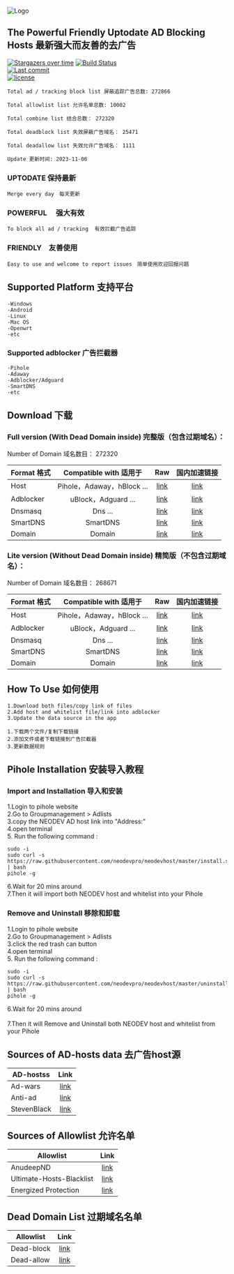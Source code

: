 ![Logo](https://raw.githubusercontent.com/neodevpro/neodevhost/master/logo.png)
  
  
     
## The Powerful Friendly Uptodate AD Blocking Hosts 最新强大而友善的去广告


[![Stargazers over time](https://starchart.cc/neodevpro/neodevhost.svg)](https://starchart.cc/neodevpro/neodevhost)
[![Build Status](https://img.shields.io/github/actions/workflow/status/neodevpro/neodevhost/Auto%20Update.yml)](https://github.com/neodevpro/neodevhost/actions)<br/>
[![Last commit](https://img.shields.io/github/last-commit/neodevpro/neodevhost.svg)](https://github.com/neodevpro/neodevhost/commit/master)<br/>
[![license](https://img.shields.io/github/license/neodevpro/neodevhost.svg)](https://github.com/neodevpro/neodevhost/blob/master/LICENSE)<br/>

```
Total ad / tracking block list 屏蔽追踪广告总数: 272866

Total allowlist list 允许名单总数: 10002

Total combine list 结合总数： 272320

Total deadblock list 失效屏蔽广告域名： 25471

Total deadallow list 失效允许广告域名： 1111

Update 更新时间: 2023-11-06
```
### UPTODATE 保持最新<br/>
    Merge every day　每天更新
### POWERFUL　 强大有效<br/>
    To block all ad / tracking  有效拦截广告追踪　
### FRIENDLY　友善使用<br/>
    Easy to use and welcome to report issues　简单使用欢迎回报问题

## Supported Platform 支持平台

```
-Windows
-Android
-Linux
-Mac OS
-Openwrt
-etc
```
### Supported adblocker 广告拦截器
```
-Pihole
-Adaway
-Adblocker/Adguard
-SmartDNS
-etc
``` 

## Download 下载
### Full version (With Dead Domain inside) 完整版（包含过期域名）：
Number of Domain 域名数目： 272320

Format 格式 | Compatible with 适用于 | Raw | 国内加速链接  
--------- |:-------------:|:-------------:|:-------------:
Host | Pihole，Adaway，hBlock ... |[link](https://raw.githubusercontent.com/neodevpro/neodevhost/master/host) | [link](https://neodev.team/host)
Adblocker | uBlock，Adguard ... |[link](https://raw.githubusercontent.com/neodevpro/neodevhost/master/adblocker) | [link](https://neodev.team/adblocker) 
Dnsmasq | Dns ... |[link](https://raw.githubusercontent.com/neodevpro/neodevhost/master/dnsmasq.conf) | [link](https://neodev.team/dnsmasq.conf)
SmartDNS | SmartDNS |[link](https://raw.githubusercontent.com/neodevpro/neodevhost/master/smartdns.conf) | [link](https://neodev.team/smartdns.conf)
Domain | Domain |[link](https://raw.githubusercontent.com/neodevpro/neodevhost/master/domain) | [link](https://neodev.team/domain)

### Lite version (Without Dead Domain inside) 精简版（不包含过期域名）：

Number of Domain 域名数目： 268671

Format 格式 | Compatible with 适用于 | Raw | 国内加速链接  
--------- |:-------------:|:-------------:|:-------------:
Host | Pihole，Adaway，hBlock ... |[link](https://raw.githubusercontent.com/neodevpro/neodevhost/master/lite_host) | [link](https://neodev.team/lite_host)
Adblocker | uBlock，Adguard ... |[link](https://raw.githubusercontent.com/neodevpro/neodevhost/master/lite_adblocker) | [link](https://neodev.team/lite_adblocker) 
Dnsmasq | Dns ... |[link](https://raw.githubusercontent.com/neodevpro/neodevhost/master/lite_dnsmasq.conf) | [link](https://neodev.team/lite_dnsmasq.conf)
SmartDNS | SmartDNS |[link](https://raw.githubusercontent.com/neodevpro/neodevhost/master/lite_smartdns.conf) | [link](https://neodev.team/lite_smartdns.conf)
Domain | Domain |[link](https://raw.githubusercontent.com/neodevpro/neodevhost/master/lite_domain) | [link](https://neodev.team/lite_domain)

## How To Use 如何使用
```
1.Download both files/copy link of files
2.Add host and whitelist file/link into adblocker
3.Update the data source in the app
```
```
1.下载两个文件/复制下载链接
2.添加文件或者下载链接到广告拦截器
3.更新数据规则
```
## Pihole Installation 安装导入教程

### Import and Installation 导入和安装<br/>

1.Login to pihole website<br/>
2.Go to Groupmanagement > Adlists<br/>
3.copy the NEODEV AD host link into "Address:"<br/>
4.open terminal<br/>
5. Run the following command :<br/>
```
sudo -i
sudo curl -s https://raw.githubusercontent.com/neodevpro/neodevhost/master/install.sh | bash
pihole -g
```
6.Wait for 20 mins around  <br/>
7.Then it will import both NEODEV host and whitelist into your Pihole <br/>


### Remove and Uninstall 移除和卸载<br/>
1.Login to pihole website<br/>
2.Go to Groupmanagement > Adlists<br/>
3.click the red trash can button<br/>
4.open terminal<br/>
5. Run the following command :<br/>
```
sudo -i
sudo curl -s https://raw.githubusercontent.com/neodevpro/neodevhost/master/uninstall.sh | bash
pihole -g
```
6.Wait for 20 mins around  <br/> <br/>
7.Then it will Remove and Uninstall both NEODEV host and whitelist from your Pihole <br/>

## Sources of AD-hosts data 去广告host源
AD-hostss | Link  
--------- |:-------------:
Ad-wars | [link](https://github.com/jdlingyu/ad-wars)
Anti-ad | [link](https://github.com/privacy-protection-tools/anti-AD)
StevenBlack | [link](https://github.com/StevenBlack/hosts)

## Sources of Allowlist 允许名单
Allowlist | Link  
--------- |:-------------:
AnudeepND | [link](https://github.com/anudeepND/whitelist)
Ultimate-Hosts-Blacklist | [link](https://github.com/Ultimate-Hosts-Blacklist/whitelist)
Energized Protection | [link](https://github.com/EnergizedProtection/unblock)

## Dead Domain List 过期域名名单
Allowlist | Link  
--------- |:-------------:
Dead-block | [link](https://github.com/FusionPlmH/dead-block)
Dead-allow | [link](https://github.com/neodevpro/dead-allow)
